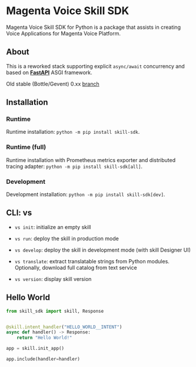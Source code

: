 # Magenta Voice Skill SDK

Magenta Voice Skill SDK for Python is a package that assists in creating Voice Applications for Magenta Voice Platform.

## About

This is a reworked stack supporting explicit `async/await` concurrency
and based on [**FastAPI**](https://fastapi.tiangolo.com/) ASGI framework.

Old stable (Bottle/Gevent) 0.xx [branch](https://github.com/telekom/voice-skill-sdk/tree/stable)

## Installation

### Runtime
Runtime installation: `python -m pip install skill-sdk`.

### Runtime (full)
Runtime installation with Prometheus metrics exporter and distributed tracing adapter: `python -m pip install skill-sdk[all]`.

### Development
Development installation: `python -m pip install skill-sdk[dev]`.

## CLI: **vs**

- `vs init`: initialize an empty skill

- `vs run`: deploy the skill in production mode

- `vs develop`: deploy the skill in development mode (with skill Designer UI)

- `vs translate`: extract translatable strings from Python modules. Optionally, download full catalog from text service

- `vs version`: display skill version

## Hello World

```python
from skill_sdk import skill, Response


@skill.intent_handler("HELLO_WORLD__INTENT")
async def handler() -> Response:
    return "Hello World!"

app = skill.init_app()

app.include(handler=handler)
```
